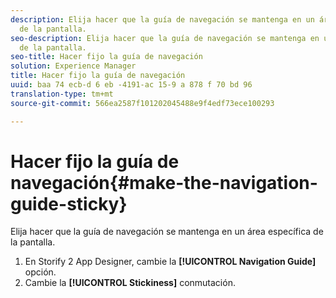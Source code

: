 ```yaml
---
description: Elija hacer que la guía de navegación se mantenga en un área específica
  de la pantalla.
seo-description: Elija hacer que la guía de navegación se mantenga en un área específica
  de la pantalla.
seo-title: Hacer fijo la guía de navegación
solution: Experience Manager
title: Hacer fijo la guía de navegación
uuid: baa 74 ecb-d 6 eb -4191-ac 15-9 a 878 f 70 bd 96
translation-type: tm+mt
source-git-commit: 566ea2587f101202045488e9f4edf73ece100293

---
```



# Hacer fijo la guía de navegación{#make-the-navigation-guide-sticky}

Elija hacer que la guía de navegación se mantenga en un área específica de la pantalla.

1. En Storify 2 App Designer, cambie la **[!UICONTROL Navigation Guide]** opción.
1. Cambie la **[!UICONTROL Stickiness]** conmutación.
